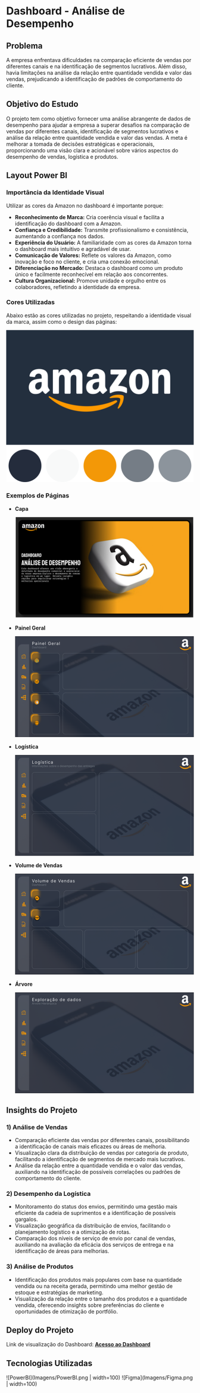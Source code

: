 # Dashboard - Análise de Desempenho

## Problema

A empresa enfrentava dificuldades na comparação eficiente de vendas por diferentes canais e na identificação de segmentos lucrativos. Além disso, havia limitações na análise da relação entre quantidade vendida e valor das vendas, prejudicando a identificação de padrões de comportamento do cliente.

## Objetivo do Estudo

O projeto tem como objetivo fornecer uma análise abrangente de dados de desempenho para ajudar a empresa a superar desafios na comparação de vendas por diferentes canais, identificação de segmentos lucrativos e análise da relação entre quantidade vendida e valor das vendas. A meta é melhorar a tomada de decisões estratégicas e operacionais, proporcionando uma visão clara e acionável sobre vários aspectos do desempenho de vendas, logística e produtos.

## Layout Power BI

### Importância da Identidade Visual

Utilizar as cores da Amazon no dashboard é importante porque:

- **Reconhecimento de Marca:** Cria coerência visual e facilita a identificação do dashboard com a Amazon.
- **Confiança e Credibilidade:** Transmite profissionalismo e consistência, aumentando a confiança nos dados.
- **Experiência do Usuário:** A familiaridade com as cores da Amazon torna o dashboard mais intuitivo e agradável de usar.
- **Comunicação de Valores:** Reflete os valores da Amazon, como inovação e foco no cliente, e cria uma conexão emocional.
- **Diferenciação no Mercado:** Destaca o dashboard como um produto único e facilmente reconhecível em relação aos concorrentes.
- **Cultura Organizacional:** Promove unidade e orgulho entre os colaboradores, refletindo a identidade da empresa.

### Cores Utilizadas

Abaixo estão as cores utilizadas no projeto, respeitando a identidade visual da marca, assim como o design das páginas:

![Paleta de Cores](<Imagens/Paleta de Cores.png>)

### Exemplos de Páginas

- **Capa**
  
  ![Texto alternativo](Imagens/Capa.png)

- **Painel Geral**
  
  ![Painel Geral](<Imagens/Painel Geral.png>)

- **Logística**
  
  ![Logística](Imagens/Logística.png)

- **Volume de Vendas**
  
  ![Volume de Vendas](Imagens/Volume_Vendas.png)

- **Árvore**
  
  ![Árvore](Imagens/Árvore.png)

## Insights do Projeto

### 1) Análise de Vendas

- Comparação eficiente das vendas por diferentes canais, possibilitando a identificação de canais mais eficazes ou áreas de melhoria.
- Visualização clara da distribuição de vendas por categoria de produto, facilitando a identificação de segmentos de mercado mais lucrativos.
- Análise da relação entre a quantidade vendida e o valor das vendas, auxiliando na identificação de possíveis correlações ou padrões de comportamento do cliente.

### 2) Desempenho da Logística

- Monitoramento do status dos envios, permitindo uma gestão mais eficiente da cadeia de suprimentos e a identificação de possíveis gargalos.
- Visualização geográfica da distribuição de envios, facilitando o planejamento logístico e a otimização de rotas.
- Comparação dos níveis de serviço de envio por canal de vendas, auxiliando na avaliação da eficácia dos serviços de entrega e na identificação de áreas para melhorias.

### 3) Análise de Produtos

- Identificação dos produtos mais populares com base na quantidade vendida ou na receita gerada, permitindo uma melhor gestão de estoque e estratégias de marketing.
- Visualização da relação entre o tamanho dos produtos e a quantidade vendida, oferecendo insights sobre preferências do cliente e oportunidades de otimização de portfólio.

## Deploy do Projeto

Link de visualização do Dashboard: **[Acesso ao Dashboard](https://app.powerbi.com/view?r=eyJrIjoiZDdiZTU3ZDEtNDI2YS00NDY1LTg0MWItMzA3Mzc4OWQxN2IyIiwidCI6IjE0Y2JkNWE3LWVjOTQtNDZiYS1iMzE0LWNjMGZjOTcyYTE2MSIsImMiOjh9)**

## Tecnologias Utilizadas

![PowerBI](Imagens/PowerBI.png | width=100)
![Figma](Imagens/Figma.png | width=100)